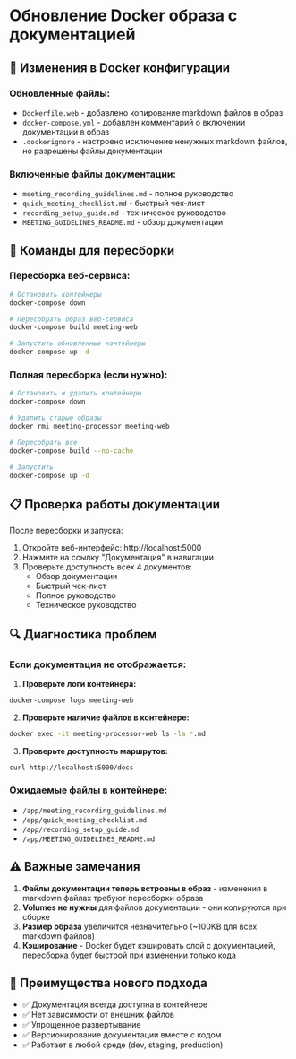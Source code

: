 # Обновление Docker образа с документацией

## 🔄 Изменения в Docker конфигурации

### Обновленные файлы:
- `Dockerfile.web` - добавлено копирование markdown файлов в образ
- `docker-compose.yml` - добавлен комментарий о включении документации в образ
- `.dockerignore` - настроено исключение ненужных markdown файлов, но разрешены файлы документации

### Включенные файлы документации:
- `meeting_recording_guidelines.md` - полное руководство
- `quick_meeting_checklist.md` - быстрый чек-лист
- `recording_setup_guide.md` - техническое руководство
- `MEETING_GUIDELINES_README.md` - обзор документации

## 🚀 Команды для пересборки

### Пересборка веб-сервиса:
```bash
# Остановить контейнеры
docker-compose down

# Пересобрать образ веб-сервиса
docker-compose build meeting-web

# Запустить обновленные контейнеры
docker-compose up -d
```

### Полная пересборка (если нужно):
```bash
# Остановить и удалить контейнеры
docker-compose down

# Удалить старые образы
docker rmi meeting-processor_meeting-web

# Пересобрать все
docker-compose build --no-cache

# Запустить
docker-compose up -d
```

## 📋 Проверка работы документации

После пересборки и запуска:

1. Откройте веб-интерфейс: http://localhost:5000
2. Нажмите на ссылку "Документация" в навигации
3. Проверьте доступность всех 4 документов:
   - Обзор документации
   - Быстрый чек-лист
   - Полное руководство
   - Техническое руководство

## 🔍 Диагностика проблем

### Если документация не отображается:

1. **Проверьте логи контейнера:**
```bash
docker-compose logs meeting-web
```

2. **Проверьте наличие файлов в контейнере:**
```bash
docker exec -it meeting-processor-web ls -la *.md
```

3. **Проверьте доступность маршрутов:**
```bash
curl http://localhost:5000/docs
```

### Ожидаемые файлы в контейнере:
- `/app/meeting_recording_guidelines.md`
- `/app/quick_meeting_checklist.md`
- `/app/recording_setup_guide.md`
- `/app/MEETING_GUIDELINES_README.md`

## ⚠️ Важные замечания

1. **Файлы документации теперь встроены в образ** - изменения в markdown файлах требуют пересборки образа
2. **Volumes не нужны** для файлов документации - они копируются при сборке
3. **Размер образа** увеличится незначительно (~100KB для всех markdown файлов)
4. **Кэширование** - Docker будет кэшировать слой с документацией, пересборка будет быстрой при изменении только кода

## 🎯 Преимущества нового подхода

- ✅ Документация всегда доступна в контейнере
- ✅ Нет зависимости от внешних файлов
- ✅ Упрощенное развертывание
- ✅ Версионирование документации вместе с кодом
- ✅ Работает в любой среде (dev, staging, production)

